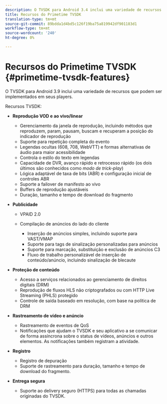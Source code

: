 ```yaml
---
description: O TVSDK para Android 3.4 inclui uma variedade de recursos que podem ser implementados em seus players.
title: Recursos do Primetime TVSDK
translation-type: tm+mt
source-git-commit: 89bdda1d4bd5c126f19ba75a819942df901183d1
workflow-type: tm+mt
source-wordcount: '240'
ht-degree: 0%

---
```



# Recursos do Primetime TVSDK {#primetime-tvsdk-features}

O TVSDK para Android 3.9 inclui uma variedade de recursos que podem ser implementados em seus players.

Recursos TVSDK:

* **Reprodução VOD e ao vivo/linear**

   * Gerenciamento da janela de reprodução, incluindo métodos que reproduzem, param, pausam, buscam e recuperam a posição do indicador de reprodução
   * Suporte para repetição completa do evento
   * Legendas ocultas (608, 708, WebVTT) e formas alternativas de áudio para maior acessibilidade
   * Controla o estilo do texto em legendas
   * Capacidade de DVR, avanço rápido e retrocesso rápido (os dois últimos são conhecidos como *modo de trick-play*)
   * Lógica adaptável de taxa de bits (ABR) e configuração inicial de controles ABR
   * Suporte a failover de manifesto ao vivo
   * Buffers de reprodução ajustáveis
   * Duração, tamanho e tempo de download do fragmento

* **Publicidade**

   * VPAID 2.0
   * Compilação de anúncios do lado do cliente

      * Inserção de anúncios simples, incluindo suporte para VAST/VMAP
      * Suporte para tags de sinalização personalizadas para anúncios
      * Suporte para marcação, substituição e exclusão de anúncios C3
      * Fluxo de trabalho personalizável de inserção de conteúdo/anúncio, incluindo sinalização de blecaute

* **Proteção de conteúdo**

   * Acesso a serviços relacionados ao gerenciamento de direitos digitais (DRM)
   * Reprodução de fluxos HLS não criptografados ou com HTTP Live Streaming (PHLS) protegido
   * Controle de saída baseado em resolução, com base na política de DRM

* **Rastreamento de vídeo e anúncio**

   * Rastreamento de eventos de QoS
   * Notificações que ajudam o TVSDK e seu aplicativo a se comunicar de forma assíncrona sobre o status de vídeos, anúncios e outros elementos. As notificações também registram a atividade.

* **Registro**

   * Registro de depuração
   * Suporte de rastreamento para duração, tamanho e tempo de download do fragmento.

* **Entrega segura**

   * Suporte ao delivery seguro (HTTPS) para todas as chamadas originadas do TVSDK.